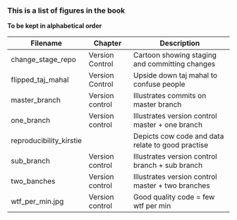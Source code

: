 ### This is a list of figures in the book

**To be kept in alphabetical order**

| Filename                   | Chapter              | Description                                       |
| -------------------------- | -------------------- | ------------------------------------------------- |
| change_stage_repo          | Version Control      | Cartoon showing staging and committing changes    |
| flipped_taj_mahal          | Version Control      | Upside down taj mahal to confuse people           | 
| master_branch              | Version control      | Illustrates commits on master branch              |
| one_branch                 | Version control      | Illustrates version control master + one branch   |
| reproducibility_kirstie    |                      | Depicts cow code and data relate to good practise |
| sub_branch                 | Version control      | Illustrates version control branch + sub branch   |
| two_banches                | Version control      | Illustrates version control master + two branches |
| wtf_per_min.jpg            | Version control      | Good quality code = few wtf per min               |
